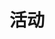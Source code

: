 ---
description: 参加的各类活动照片，主要还是开发相关的
featured_image: ./google-io-connect-2023/P1069983.png
title: 活动
weight: 1
menus: "main"
# list pages require at least one image to be displayed.
---